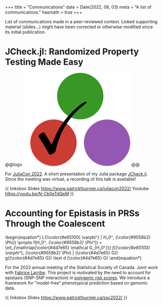 +++
title = "Communications"
date = Date(2022, 06, 03)
meta = "A list of communications."
hasmath = true
+++

List of communications made in a peer-reviewed context. Linked supporting
material (slides...) might have been corrected or otherwise modified since its
initial publication.

# JCheck.jl: Randomized Property Testing Made Easy
@@logo
![JCheck logo](/assets/pages/libraries/jcheck-logo.svg)
@@

For [JuliaCon 2022](https://juliacon.org/2022/). A short presentation of my
Julia package [JCheck.jl](/pages/libraries/#jcheck). Since the meeting was
virtual, a recording of this talk is available!

{{ linksbox 
    Slides https://www.patrickfournier.ca/juliacon2022/
    Youtube https://youtu.be/N-Cb0eTdQpM }}

# Accounting for Epistasis in PRSs Through the Coalescent
\begin{equation*}
L({\color{#e65100} \varphi^*} | H_0^*, {\color{#9558b2} \Phi}) \propto f(H_0^*, {\color{#9558b2} \Phi^*})
= \int_{\mathrlap{\color{#4d7e65} \mathcal G_{H_0^*}}} f({\color{#e65100} \varphi^*}, {\color{#9558b2} \Phi} | {\color{#4d7e65} G}) g({\color{#4d7e65} G}) \text d {\color{#4d7e65} G}
\end{equation*}

For the 2022 annual meeting of the Statistical Society of Canada. Joint work
with [Fabrice Larribe](http://fabricelarribe.uqam.ca/). This project is
motivated by the need to account for epistasis (SNP-SNP interaction) in
[polygenic risk scores](https://en.wikipedia.org/wiki/Polygenic_score). We
introduce a framework for "model-free" phenotypical prediction based on genomic
data.

{{ linksbox
    Slides https://www.patrickfournier.ca/ssc2022/ }}
